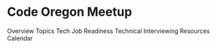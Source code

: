 # Code Oregon Meetup

Overview
Topics
  Tech Job Readiness
  Technical Interviewing
Resources
Calendar
